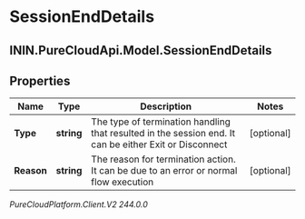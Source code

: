 # SessionEndDetails

## ININ.PureCloudApi.Model.SessionEndDetails

## Properties

|Name | Type | Description | Notes|
|------------ | ------------- | ------------- | -------------|
| **Type** | **string** | The type of termination handling that resulted in the session end. It can be either Exit or Disconnect | [optional] |
| **Reason** | **string** | The reason for termination action. It can be due to an error or normal flow execution | [optional] |



_PureCloudPlatform.Client.V2 244.0.0_
